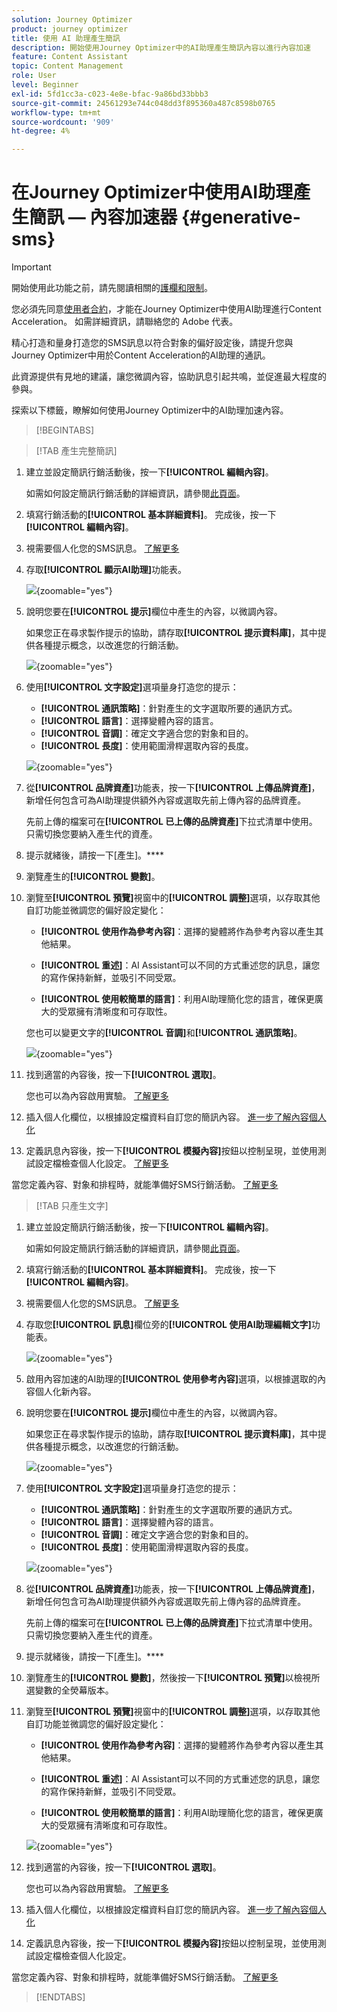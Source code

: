 ```yaml
---
solution: Journey Optimizer
product: journey optimizer
title: 使用 AI 助理產生簡訊
description: 開始使用Journey Optimizer中的AI助理產生簡訊內容以進行內容加速
feature: Content Assistant
topic: Content Management
role: User
level: Beginner
exl-id: 5fd1cc3a-c023-4e8e-bfac-9a86bd33bbb3
source-git-commit: 24561293e744c048dd3f895360a487c8598b0765
workflow-type: tm+mt
source-wordcount: '909'
ht-degree: 4%

---
```


# 在Journey Optimizer中使用AI助理產生簡訊 — 內容加速器  {#generative-sms}

>[!IMPORTANT]
>
>開始使用此功能之前，請先閱讀相關的[護欄和限制](gs-generative.md#generative-guardrails)。
></br>
>
>您必須先同意[使用者合約](https://www.adobe.com/legal/licenses-terms/adobe-dx-gen-ai-user-guidelines.html)，才能在Journey Optimizer中使用AI助理進行Content Acceleration。 如需詳細資訊，請聯絡您的 Adobe 代表。

精心打造和量身打造您的SMS訊息以符合對象的偏好設定後，請提升您與Journey Optimizer中用於Content Acceleration的AI助理的通訊。

此資源提供有見地的建議，讓您微調內容，協助訊息引起共鳴，並促進最大程度的參與。

探索以下標籤，瞭解如何使用Journey Optimizer中的AI助理加速內容。

>[!BEGINTABS]

>[!TAB 產生完整簡訊]

1. 建立並設定簡訊行銷活動後，按一下&#x200B;**[!UICONTROL 編輯內容]**。

   如需如何設定簡訊行銷活動的詳細資訊，請參閱[此頁面](../sms/create-sms.md)。

1. 填寫行銷活動的&#x200B;**[!UICONTROL 基本詳細資料]**。 完成後，按一下&#x200B;**[!UICONTROL 編輯內容]**。

1. 視需要個人化您的SMS訊息。 [了解更多](../sms/create-sms.md)

1. 存取&#x200B;**[!UICONTROL 顯示AI助理]**&#x200B;功能表。

   ![](assets/sms-genai-1.png){zoomable="yes"}

1. 說明您要在&#x200B;**[!UICONTROL 提示]**&#x200B;欄位中產生的內容，以微調內容。

   如果您正在尋求製作提示的協助，請存取&#x200B;**[!UICONTROL 提示資料庫]**，其中提供各種提示概念，以改進您的行銷活動。

   ![](assets/sms-genai-2.png){zoomable="yes"}

1. 使用&#x200B;**[!UICONTROL 文字設定]**&#x200B;選項量身打造您的提示：

   * **[!UICONTROL 通訊策略]**：針對產生的文字選取所要的通訊方式。
   * **[!UICONTROL 語言]**：選擇變體內容的語言。
   * **[!UICONTROL 音調]**：確定文字適合您的對象和目的。
   * **[!UICONTROL 長度]**：使用範圍滑桿選取內容的長度。

   ![](assets/sms-genai-3.png){zoomable="yes"}

1. 從&#x200B;**[!UICONTROL 品牌資產]**&#x200B;功能表，按一下&#x200B;**[!UICONTROL 上傳品牌資產]**，新增任何包含可為AI助理提供額外內容或選取先前上傳內容的品牌資產。

   先前上傳的檔案可在&#x200B;**[!UICONTROL 已上傳的品牌資產]**&#x200B;下拉式清單中使用。 只需切換您要納入產生代的資產。

1. 提示就緒後，請按一下[產生]。****

1. 瀏覽產生的&#x200B;**[!UICONTROL 變數]**。

1. 瀏覽至&#x200B;**[!UICONTROL 預覽]**&#x200B;視窗中的&#x200B;**[!UICONTROL 調整]**&#x200B;選項，以存取其他自訂功能並微調您的偏好設定變化：

   * **[!UICONTROL 使用作為參考內容]**：選擇的變體將作為參考內容以產生其他結果。

   * **[!UICONTROL 重述]**：AI Assistant可以不同的方式重述您的訊息，讓您的寫作保持新鮮，並吸引不同受眾。

   * **[!UICONTROL 使用較簡單的語言]**：利用AI助理簡化您的語言，確保更廣大的受眾擁有清晰度和可存取性。

   您也可以變更文字的&#x200B;**[!UICONTROL 音調]**&#x200B;和&#x200B;**[!UICONTROL 通訊策略]**。

   ![](assets/sms-genai-4.png){zoomable="yes"}

1. 找到適當的內容後，按一下&#x200B;**[!UICONTROL 選取]**。

   您也可以為內容啟用實驗。 [了解更多](generative-experimentation.md)

1. 插入個人化欄位，以根據設定檔資料自訂您的簡訊內容。 [進一步了解內容個人化](../personalization/personalize.md)

1. 定義訊息內容後，按一下&#x200B;**[!UICONTROL 模擬內容]**&#x200B;按鈕以控制呈現，並使用測試設定檔檢查個人化設定。 [了解更多](../personalization/personalize.md)

當您定義內容、對象和排程時，就能準備好SMS行銷活動。 [了解更多](../campaigns/review-activate-campaign.md)

>[!TAB 只產生文字]

1. 建立並設定簡訊行銷活動後，按一下&#x200B;**[!UICONTROL 編輯內容]**。

   如需如何設定簡訊行銷活動的詳細資訊，請參閱[此頁面](../sms/create-sms.md)。

1. 填寫行銷活動的&#x200B;**[!UICONTROL 基本詳細資料]**。 完成後，按一下&#x200B;**[!UICONTROL 編輯內容]**。

1. 視需要個人化您的SMS訊息。 [了解更多](../sms/create-sms.md)

1. 存取您&#x200B;**[!UICONTROL 訊息]**&#x200B;欄位旁的&#x200B;**[!UICONTROL 使用AI助理編輯文字]**&#x200B;功能表。

   ![](assets/sms-text-genai-1.png){zoomable="yes"}

1. 啟用內容加速的AI助理的&#x200B;**[!UICONTROL 使用參考內容]**&#x200B;選項，以根據選取的內容個人化新內容。

1. 說明您要在&#x200B;**[!UICONTROL 提示]**&#x200B;欄位中產生的內容，以微調內容。

   如果您正在尋求製作提示的協助，請存取&#x200B;**[!UICONTROL 提示資料庫]**，其中提供各種提示概念，以改進您的行銷活動。

   ![](assets/sms-text-genai-2.png){zoomable="yes"}

1. 使用&#x200B;**[!UICONTROL 文字設定]**&#x200B;選項量身打造您的提示：

   * **[!UICONTROL 通訊策略]**：針對產生的文字選取所要的通訊方式。
   * **[!UICONTROL 語言]**：選擇變體內容的語言。
   * **[!UICONTROL 音調]**：確定文字適合您的對象和目的。
   * **[!UICONTROL 長度]**：使用範圍滑桿選取內容的長度。

   ![](assets/sms-text-genai-3.png){zoomable="yes"}

1. 從&#x200B;**[!UICONTROL 品牌資產]**&#x200B;功能表，按一下&#x200B;**[!UICONTROL 上傳品牌資產]**，新增任何包含可為AI助理提供額外內容或選取先前上傳內容的品牌資產。

   先前上傳的檔案可在&#x200B;**[!UICONTROL 已上傳的品牌資產]**&#x200B;下拉式清單中使用。 只需切換您要納入產生代的資產。

1. 提示就緒後，請按一下[產生]。****

1. 瀏覽產生的&#x200B;**[!UICONTROL 變數]**，然後按一下&#x200B;**[!UICONTROL 預覽]**&#x200B;以檢視所選變數的全熒幕版本。

1. 瀏覽至&#x200B;**[!UICONTROL 預覽]**&#x200B;視窗中的&#x200B;**[!UICONTROL 調整]**&#x200B;選項，以存取其他自訂功能並微調您的偏好設定變化：

   * **[!UICONTROL 使用作為參考內容]**：選擇的變體將作為參考內容以產生其他結果。

   * **[!UICONTROL 重述]**：AI Assistant可以不同的方式重述您的訊息，讓您的寫作保持新鮮，並吸引不同受眾。

   * **[!UICONTROL 使用較簡單的語言]**：利用AI助理簡化您的語言，確保更廣大的受眾擁有清晰度和可存取性。

   ![](assets/sms-text-genai-4.png){zoomable="yes"}

1. 找到適當的內容後，按一下&#x200B;**[!UICONTROL 選取]**。

   您也可以為內容啟用實驗。 [了解更多](generative-experimentation.md)

1. 插入個人化欄位，以根據設定檔資料自訂您的簡訊內容。 [進一步了解內容個人化](../personalization/personalize.md)

1. 定義訊息內容後，按一下&#x200B;**[!UICONTROL 模擬內容]**&#x200B;按鈕以控制呈現，並使用測試設定檔檢查個人化設定。

當您定義內容、對象和排程時，就能準備好SMS行銷活動。 [了解更多](../campaigns/review-activate-campaign.md)

>[!ENDTABS]
